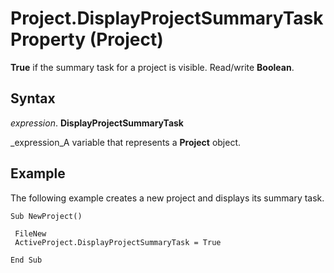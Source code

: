 
# Project.DisplayProjectSummaryTask Property (Project)

 **True** if the summary task for a project is visible. Read/write **Boolean**.


## Syntax

 _expression_. **DisplayProjectSummaryTask**

 _expression_A variable that represents a  **Project** object.


## Example

The following example creates a new project and displays its summary task.


```
Sub NewProject() 
 
 FileNew 
 ActiveProject.DisplayProjectSummaryTask = True 
 
End Sub
```

